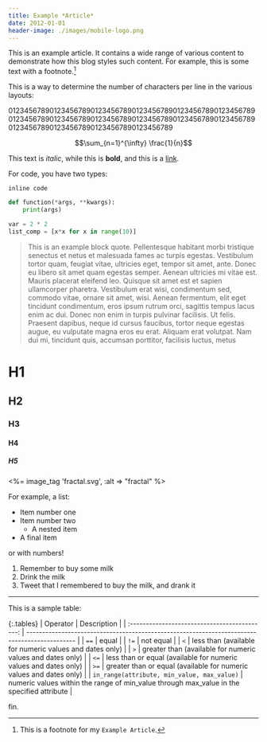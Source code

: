 ```yaml
---
title: Example *Article*
date: 2012-01-01
header-image: ./images/mobile-logo.png
---
```


This is an example article. It contains a wide range of various content to demonstrate how this blog styles such content. For example, this is some text with a footnote.[^1]

[^1]: This is a footnote for my `Example Article`.

<!--/summary-->

This is a way to determine the number of characters per line in the various layouts:

0123456789012345678901234567890123456789012345678901234567890123456789012345678901234567890123456789012345678901234567890123456789012345678901234567890123456789

$$\sum_{n=1}^{\infty} \frac{1}{n}$$

This text is *italic*, while this is **bold**, and this is a [link](smargh.github.io).

For code, you have two types:

`inline code`

~~~python
def function(*args, **kwargs):
    print(args)

var = 2 * 2
list_comp = [x*x for x in range(10)]
~~~

>This is an example block quote. Pellentesque habitant morbi tristique senectus et netus et malesuada fames ac turpis egestas. Vestibulum tortor quam, feugiat vitae, ultricies eget, tempor sit amet, ante. Donec eu libero sit amet quam egestas semper. Aenean ultricies mi vitae est. Mauris placerat eleifend leo. Quisque sit amet est et sapien ullamcorper pharetra. Vestibulum erat wisi, condimentum sed, commodo vitae, ornare sit amet, wisi. Aenean fermentum, elit eget tincidunt condimentum, eros ipsum rutrum orci, sagittis tempus lacus enim ac dui. Donec non enim in turpis pulvinar facilisis. Ut felis. Praesent dapibus, neque id cursus faucibus, tortor neque egestas augue, eu vulputate magna eros eu erat. Aliquam erat volutpat. Nam dui mi, tincidunt quis, accumsan porttitor, facilisis luctus, metus

# H1

## H2

### H3

#### H4

##### H5

<%= image_tag 'fractal.svg', :alt => "fractal" %>

For example, a list:

-   Item number one
-   Item number two
    -   A nested item
-   A final item

or with numbers!

1.  Remember to buy some milk
2.  Drink the milk
3.  Tweet that I remembered to buy the milk, and drank it

- - -

This is a sample table:

{:.tables}
| Operator                                      | Description                                                                                   |
| :-------------------------------------------: | --------------------------------------------------------------------------------------------- |
| `==`                                          | equal                                                                                         |
| `!=`                                          | not equal                                                                                     |
| `<`                                           | less than (available for numeric values and dates only)                                       |
| `>`                                           | greater than (available for numeric values and dates only)                                    |
| `<=`                                          | less than or equal (available for numeric values and dates only)                              |
| `>=`                                          | greater than or equal (available for numeric values and dates only)                           |
| `in_range(attribute, min_value, max_value)`   | numeric values within the range of min_value through max_value in the specified attribute     |

fin.
